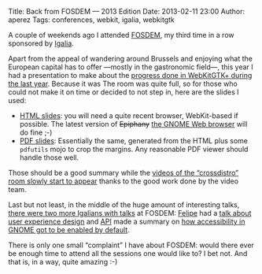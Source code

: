 Title: Back from FOSDEM —  2013 Edition
Date: 2013-02-11 23:00
Author: aperez
Tags: conferences, webkit, igalia, webkitgtk

A couple of weekends ago I attended [FOSDEM][], my third time in a row
sponsored by [Igalia][].

Apart from the appeal of wandering around Brussels and enjoying what the
European capital has to offer —mostly in the gastronomic field—, this
year I had a presentation to make about the [progress done in WebKitGTK+
during the last year][]. Because it was The room was quite full, so for
those who could not make it on time or decided to not step in, here are
the slides I used:

-   [HTML slides][]: you will need a quite recent browser, WebKit-based
    if possible. The latest version of ~~Epiphany~~ [the GNOME Web
    browser][] will do fine ;-)
-   [PDF slides][]: Essentially the same, generated from the HTML plus
    some `pdfutils` mojo to crop the margins. Any reasonable PDF viewer
    should handle those well.

Those should be a good summary while the [videos of the “crossdistro”
room slowly start to appear][] thanks to the good work done by the video
team.

Last but not least, in the middle of the huge amount of interesting
talks, [there were two more Igalians with talks][] at FOSDEM: [Felipe][]
had a [talk about user experience design][] and [API][] made a summary
on [how accessibility in GNOME got to be enabled by default][].

There is only one small “complaint” I have about FOSDEM: would there
ever be enough time to attend all the sessions one would like to? I bet
not. And that is, in a way, quite amazing :-)

  [FOSDEM]: http://www.fosdem.org
  [Igalia]: http://www.igalia.com
  [progress done in WebKitGTK+ during the last year]: https://fosdem.org/2013/schedule/event/webkitgtk/
  [HTML slides]: http://people.igalia.com/aperez/slides/stateofthekit/
  [the GNOME Web browser]: https://live.gnome.org/Epiphany
  [PDF slides]: http://people.igalia.com/aperez/slides/stateofthekit.pdf
  [videos of the “crossdistro” room slowly start to appear]: http://video.fosdem.org/2013/crossdistro/
  [there were two more Igalians with talks]: http://www.igalia.com/nc/igalia-247/news/item/igalia-goes-to-fosdem-2013/
  [Felipe]: http://blogs.igalia.com/femorandeira/
  [talk about user experience design]: https://fosdem.org/2013/schedule/event/sketching/
  [API]: http://blogs.igalia.com/apinheiro/
  [how accessibility in GNOME got to be enabled by default]: https://fosdem.org/2013/schedule/event/obsoleteenableacccessibility/
